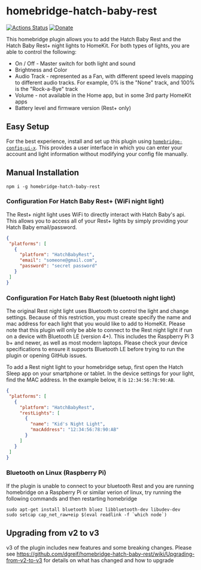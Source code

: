 # homebridge-hatch-baby-rest

[![Actions Status](https://github.com/dgreif/homebridge-hatch-baby-rest/workflows/Node%20CI/badge.svg)](https://github.com/dgreif/homebridge-hatch-baby-rest/actions)
[![Donate](https://badgen.net/badge/Donate/PayPal/91BE09)](https://www.paypal.me/dustingreif)

This homebridge plugin allows you to add the Hatch Baby Rest and the Hatch Baby Rest+ night lights to HomeKit.  For both types of lights, you are able to control the following:

  * On / Off - Master switch for both light and sound
  * Brightness and Color
  * Audio Track - represented as a Fan, with different speed levels mapping to different audio tracks.  For example, 0% is the "None" track, and 100% is the "Rock-a-Bye" track
  * Volume - not available in the Home app, but in some 3rd party HomeKit apps
  * Battery level and firmware version (Rest+ only)

## Easy Setup

For the best experience, install and set up this plugin using [`homebridge-config-ui-x`](https://www.npmjs.com/package/homebridge-config-ui-x).
This provides a user interface in which you can enter your account and light information without modifying your config file manually.

## Manual Installation

`npm i -g homebridge-hatch-baby-rest`

### Configuration For Hatch Baby Rest+ (WiFi night light)

The Rest+ night light uses WiFi to directly interact with Hatch Baby's api.  This allows you to access all of your Rest+ lights by simply providing your Hatch Baby email/password.

 ```json
{
  "platforms": [
    {
      "platform": "HatchBabyRest",
      "email": "someone@gmail.com",
      "password": "secret password"
    }
  ]
}
```



### Configuration For Hatch Baby Rest (bluetooth night light)

The original Rest night light uses Bluetooth to control the light and change settings.  Because of this restriction, you must create specify the name and mac address for each light that you would like to add to HomeKit.  Please note that this plugin will only be able to connect to the Rest night light if run on a device with Bluetooth LE (version 4+).  This includes the Raspberry Pi 3 b+ and newer, as well as most modern laptops.  Please check your device specifications to ensure it supports Bluetooth LE before trying to run the plugin or opening GitHub issues.

To add a Rest night light to your homebridge setup, first open the Hatch Sleep app on your smartphone or tablet.  In the device settings for your light, find the MAC address.  In the example below, it is `12:34:56:78:90:AB`.

 ```json
{
  "platforms": [
    {
      "platform": "HatchBabyRest",
      "restLights": [
        {
          "name": "Kid's Night Light",
          "macAddress": "12:34:56:78:90:AB"
        }
      ]
    }
  ]
}
```

### Bluetooth on Linux (Raspberry Pi)

If the plugin is unable to connect to your bluetooth Rest and you are running homebridge on a Raspberry Pi
or similar verion of linux, try running the following commands and then restarting homebridge

```
sudo apt-get install bluetooth bluez libbluetooth-dev libudev-dev
sudo setcap cap_net_raw+eip $(eval readlink -f `which node`)
```

## Upgrading from v2 to v3

v3 of the plugin includes new features and some breaking changes.  Please see https://github.com/dgreif/homebridge-hatch-baby-rest/wiki/Upgrading-from-v2-to-v3 for details on what has changed and how to upgrade
